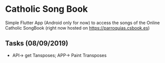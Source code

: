 # Catholic Song Book

Simple Flutter App (Android only for now) to access the songs of the Online Catholic SongBook (right now hosted on https://parroquias.csbook.es)

## Tasks (08/09/2019)
- API-> get Tansposes; APP-> Paint Transposes
